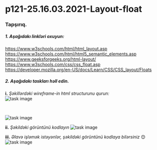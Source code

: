 # p121-25.16.03.2021-Layout-float


### Tapşırıq.


##### 1. Aşağıdakı linkləri oxuyun:
https://www.w3schools.com/html/html_layout.asp <br />
https://www.w3schools.com/html/html5_semantic_elements.asp <br />
https://www.geeksforgeeks.org/html-layout/<br />
https://www.w3schools.com/css/css_float.asp<br />
https://developer.mozilla.org/en-US/docs/Learn/CSS/CSS_layout/Floats<br />



##### 2. Aşağıdakı taskları həll edin.
**i.** _Şəkillərdəki wireframe-in html structurunu qurun: <br />_
![task image](https://github.com/Shohrat-Code/p121-25.16.03.2021-Layout-float/blob/431b11b8feb22727d67815327d2d1c3fb9d0cb27/wireframe1.png)

<br />

![task image](https://github.com/Shohrat-Code/p121-25.16.03.2021-Layout-float/blob/431b11b8feb22727d67815327d2d1c3fb9d0cb27/wireframe2.png)

**ii.** _Şəkildəki görüntünü kodlayın_
![task image](https://github.com/Shohrat-Code/p121-25.16.03.2021-Layout-float/blob/114a97c3ddda21582861031f247655ff81bdef5d/task1.PNG)


**iii.** _Əlavə işləmək istəyənlər, şəkildəki görüntünü kodlaya bilərsiniz_ :blush:
![task image](https://github.com/Shohrat-Code/p121-25.16.03.2021-Layout-float/blob/114a97c3ddda21582861031f247655ff81bdef5d/task2.PNG)
